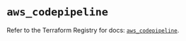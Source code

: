 # `aws_codepipeline`

Refer to the Terraform Registry for docs: [`aws_codepipeline`](https://registry.terraform.io/providers/hashicorp/aws/5.44.0/docs/resources/codepipeline).
